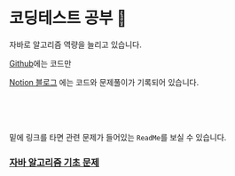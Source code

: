 # 코딩테스트 공부 🚀

자바로 알고리즘 역량을 늘리고 있습니다.

[Github](./ReadMe.md)에는 코드만

[Notion 블로그](https://www.notion.so/wizardcoding/582d8cc567694b75852286bebf76de1f) 에는 코드와 문제풀이가 기록되어 있습니다.



<br><br><br>

밑에 링크를 타면 관련 문제가 들어있는 `ReadMe`를 보실 수 있습니다.

### [자바 알고리즘 기초 문제](./인프런_자바_알고리즘_문제_기초/ReadMe.md)